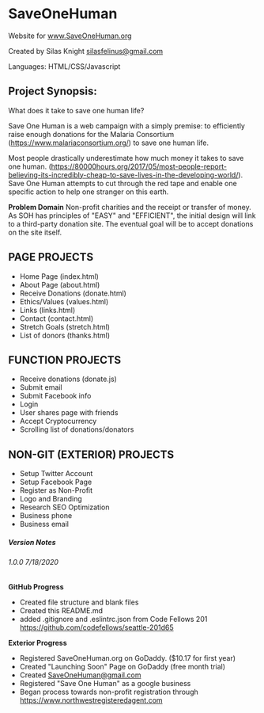 # SaveOneHuman

Website for www.SaveOneHuman.org

Created by Silas Knight
silasfelinus@gmail.com

Languages: HTML/CSS/Javascript

## Project Synopsis:

What does it take to save one human life?

Save One Human is a web campaign with a simply premise: to efficiently raise enough donations for the Malaria Consortium (https://www.malariaconsortium.org/) to save one human life.

Most people drastically underestimate how much money it takes to save one human. (https://80000hours.org/2017/05/most-people-report-believing-its-incredibly-cheap-to-save-lives-in-the-developing-world/). Save One Human attempts to cut through the red tape and enable one specific action to help one stranger on this earth.

**Problem Domain** Non-profit charities and the receipt or transfer of money. As SOH has principles of "EASY" and "EFFICIENT", the initial design will link to a third-party donation site. The eventual goal will be to accept donations on the site itself.



## PAGE PROJECTS
* Home Page (index.html)
* About Page (about.html)
* Receive Donations (donate.html)
* Ethics/Values (values.html)
* Links (links.html)
* Contact (contact.html)
* Stretch Goals (stretch.html)
* List of donors (thanks.html)


## FUNCTION PROJECTS
* Receive donations (donate.js)
* Submit email
* Submit Facebook info
* Login
* User shares page with friends
* Accept Cryptocurrency
* Scrolling list of donations/donators

## NON-GIT (EXTERIOR) PROJECTS
* Setup Twitter Account
* Setup Facebook Page
* Register as Non-Profit
* Logo and Branding
* Research SEO Optimization
* Business phone
* Business email



##### **Version Notes** 
###### 1.0.0 7/18/2020

**GitHub Progress** 
* Created file structure and blank files
* Created this README.md
* added .gitignore and .eslintrc.json from Code Fellows 201 https://github.com/codefellows/seattle-201d65

**Exterior Progress** 
* Registered SaveOneHuman.org on GoDaddy. ($10.17 for first year)
* Created "Launching Soon" Page on GoDaddy (free month trial)
* Created SaveOneHuman@gmail.com
* Registered "Save One Human" as a google business
* Began process towards non-profit registration through https://www.northwestregisteredagent.com

